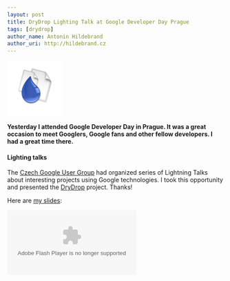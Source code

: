```yaml
---
layout: post
title: DryDrop Lighting Talk at Google Developer Day Prague
tags: [drydrop]
author_name: Antonin Hildebrand
author_uri: http://hildebrand.cz
---
```


<img src="/shared/img/icons/drydrop-128.png" class="intro-icon"/>

**Yesterday I attended Google Developer Day in Prague. It was a great occasion to meet Googlers, Google fans and other fellow developers. I had a great time there.**

#### Lighting talks

The <a href="http://gug.cz/">Czech Google User Group</a> had organized series of Lightning Talks about interesting projects using Google technologies. I took this opportunity and presented the <a href="http://drydrop.binaryage.com">DryDrop</a> project. Thanks!

Here are <a href="http://www.scribd.com/doc/22254506/DryDrop">my slides</a>:

<div class="fluid-object">
  <object codebase="http://download.macromedia.com/pub/shockwave/cabs/flash/swflash.cab#version=9,0,0,0" id="doc_177397056442800" name="doc_177397056442800" classid="clsid:d27cdb6e-ae6d-11cf-96b8-444553540000">
    <param name="movie" value="http://d1.scribdassets.com/ScribdViewer.swf?document_id=22254506&amp;access_key=key-1dsiedlaud8co5hkssm2&amp;page=1&amp;version=1&amp;viewMode=slideshow"/>
    <param name="quality" value="high"/>
    <param name="play" value="true"/>
    <param name="loop" value="true"/>
    <param name="scale" value="showall"/>
    <param name="wmode" value="opaque"/>
    <param name="devicefont" value="false"/>
    <param name="bgcolor" value="#ffffff"/>
    <param name="menu" value="true"/>
    <param name="allowFullScreen" value="true"/>
    <param name="allowScriptAccess" value="always"/>
    <param name="salign" value=""/>
    <param name="mode" value="slideshow"/>
    <embed src="http://d1.scribdassets.com/ScribdViewer.swf?document_id=22254506&amp;access_key=key-1dsiedlaud8co5hkssm2&amp;page=1&amp;version=1&amp;viewMode=slideshow" quality="high" pluginspage="http://www.macromedia.com/go/getflashplayer" play="true" loop="true" scale="showall" wmode="opaque" devicefont="false" bgcolor="#FFFFFF" name="doc_177397056442800_object" menu="true" allowfullscreen="true" allowscriptaccess="always" salign="" type="application/x-shockwave-flash" align="middle" mode="slideshow"></embed>
  </object>
</div>